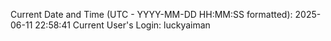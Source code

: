 Current Date and Time (UTC - YYYY-MM-DD HH:MM:SS formatted): 2025-06-11 22:58:41
Current User's Login: luckyaiman
